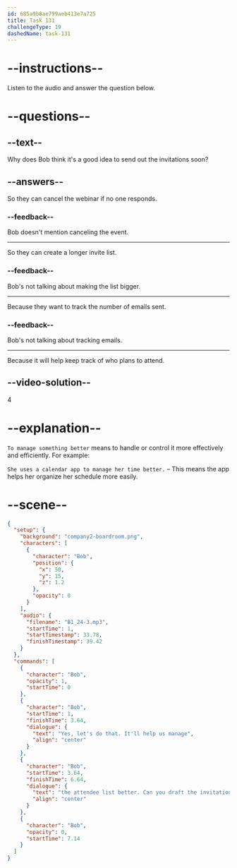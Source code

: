 ```yaml
---
id: 685a9b8ae799aeb413e7a725
title: Task 131
challengeType: 19
dashedName: task-131
---
```


<!-- (Audio) Bob: Yes, let's do that. It'll help us manage the attendee list better. Can you draft the invitation? -->

# --instructions--

Listen to the audio and answer the question below.

# --questions--

## --text--

Why does Bob think it's a good idea to send out the invitations soon?

## --answers--

So they can cancel the webinar if no one responds.

### --feedback--

Bob doesn't mention canceling the event.

---

So they can create a longer invite list.

### --feedback--

Bob's not talking about making the list bigger.

---

Because they want to track the number of emails sent.

### --feedback--

Bob's not talking about tracking emails.

---

Because it will help keep track of who plans to attend.

## --video-solution--

4

# --explanation--

`To manage something better` means to handle or control it more effectively and efficiently. For example:

`She uses a calendar app to manage her time better.` – This means the app helps her organize her schedule more easily.

# --scene--

```json
{
  "setup": {
    "background": "company2-boardroom.png",
    "characters": [
      {
        "character": "Bob",
        "position": {
          "x": 50,
          "y": 15,
          "z": 1.2
        },
        "opacity": 0
      }
    ],
    "audio": {
      "filename": "B1_24-3.mp3",
      "startTime": 1,
      "startTimestamp": 33.78,
      "finishTimestamp": 39.42
    }
  },
  "commands": [
    {
      "character": "Bob",
      "opacity": 1,
      "startTime": 0
    },
    {
      "character": "Bob",
      "startTime": 1,
      "finishTime": 3.64,
      "dialogue": {
        "text": "Yes, let's do that. It'll help us manage",
        "align": "center"
      }
    },
    {
      "character": "Bob",
      "startTime": 3.64,
      "finishTime": 6.64,
      "dialogue": {
        "text": "the attendee list better. Can you draft the invitation?",
        "align": "center"
      }
    },
    {
      "character": "Bob",
      "opacity": 0,
      "startTime": 7.14
    }
  ]
}
```
